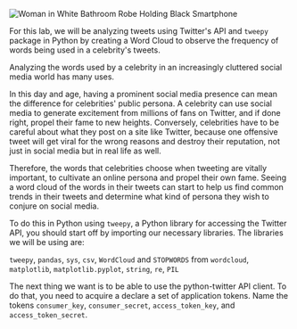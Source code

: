 <!--title={Visualizing Tweets}-->

![Woman in White Bathroom Robe Holding Black Smartphone](https://images.pexels.com/photos/3757650/pexels-photo-3757650.jpeg?auto=compress&cs=tinysrgb&h=750&w=1260)

For this lab, we will be analyzing tweets using Twitter's API and `tweepy` package in Python by creating a Word Cloud to observe the frequency of words being used in a celebrity's tweets.

Analyzing the words used by a celebrity in an increasingly cluttered social media world has many uses. 

In this day and age, having a prominent social media presence can mean the difference for celebrities' public persona. A celebrity can use social media to generate excitement from millions of fans on Twitter, and if done right, propel their fame to new heights. Conversely, celebrities have to be careful about what they post on a site like Twitter, because one offensive tweet will get viral for the wrong reasons and destroy their reputation, not just in social media but in real life as well. 

Therefore, the words that celebrities choose when tweeting are vitally important, to cultivate an online persona and propel their own fame. Seeing a word cloud of the words in their tweets can start to help us find common trends in their tweets and determine what kind of persona they wish to conjure on social media. 

To do this in Python using `tweepy`, a Python library for accessing the Twitter API, you should start off by importing our necessary libraries. The libraries we will be using are:

`tweepy`, `pandas`, `sys`, `csv`, `WordCloud` and `STOPWORDS` from `wordcloud`, `matplotlib`, `matplotlib.pyplot`, `string`, `re`, `PIL`

The next thing we want is to be able to use the python-twitter API client.  To do that, you need to acquire a declare a set of application tokens. Name the tokens `consumer_key`, `consumer_secret`, `access_token_key`, and `access_token_secret`.

